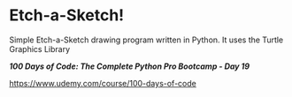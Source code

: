  # Etch-a-Sketch!

Simple Etch-a-Sketch drawing program written in Python. It uses the 
Turtle Graphics Library

***100 Days of Code: The Complete Python Pro Bootcamp - Day 19***

https://www.udemy.com/course/100-days-of-code 
